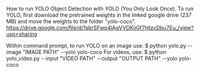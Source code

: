 How to run YOLO
Object Detection with YOLO (You Only Look Once). To run YOLO, first download the pretrained weights in the linked google drive (237 MB) and move the weights to the folder "yolo-coco". https://drive.google.com/file/d/1sbrSFwp4lAgVVDKijGf7hlIzcDbu7Eu_/view?usp=sharing

Within command prompt, to run YOLO on an image use:
$ python yolo.py --image "IMAGE PATH" --yolo yolo-coco
For videos, use:
$ python yolo_video.py --input "VIDEO PATH" --output "OUTPUT PATH" --yolo yolo-coco
